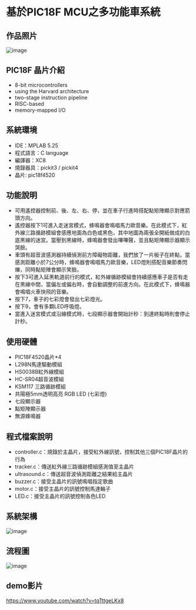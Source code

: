 # 基於PIC18F MCU之多功能車系統
## 作品照片
  
![image](https://i.imgur.com/90pkBFD.jpg)  
## PIC18F 晶片介紹
- 8-bit microcontrollers
- using the Harvard architecture
- two-stage instruction pipeline
- RISC-based
- memory-mapped I/O
## 系統環境
- IDE：MPLAB 5.25
- 程式語言：C language
- 編譯器：XC8
- 燒錄器具：pickit3 / pickit4
- 晶片: pic18f4520
## 功能說明
- 可用遙控器控制前、後、左、右、停，並在車子行進時搭配點矩陣顯示對應箭頭方向。
- 遙控器按下1可進入走迷宮模式，蜂鳴器會鳴唱馬力歐音樂。在此模式下，紅外線三路循跡模組會感應地面為白色或黑色，其中地圖為兩張全開紙做成的白底黑線的迷宮。當壓到黑線時，蜂鳴器會發出嗶嗶聲，並且點矩陣顯示器顯示哭臉。
- 車頭有超音波感測器持續偵測前方障礙物距離，我們放了一片板子在終點，當感測距離小於7公分時，蜂鳴器會鳴唱馬力歐音樂，LED燈則搭配音樂節奏閃爍，同時點矩陣會顯示笑臉。
- 按下3可進入延黑軌道前行的模式，紅外線循跡模組會持續感應車子是否有走在黑線中間，當偏左或偏右時，會自動調整的前進方向。在此模式下，蜂鳴器會鳴唱火車快飛的音樂。
- 按下7，車子的七彩燈會發出七彩燈光。
- 按下9，會有多顆LED呼吸燈。
- 當進入迷宮模式或沿線模式時，七段顯示器會開始計秒：到達終點時則會停止計秒。
## 使用硬體
- PIC18F4520晶片*4
- L298N馬達驅動模組
- HS0038B紅外線模組
- HC-SR04超音波模組
- KSM117 三路循跡模組
- 共陽極5mm透明高亮 RGB LED (七彩燈)
- 七段顯示器
- 點矩陣顯示器
- 無源蜂鳴器
## 程式檔案說明
- controller.c：燒錄於主晶片，接受紅外線訊號，控制其他三個PIC18F晶片的行為
- tracker.c：傳送紅外線三路循跡模組感測值至主晶片
- ultrasound.c：傳送超音波偵測距離之結果給主晶片
- buzzer.c：接受主晶片的訊號鳴唱指定歌曲
- motor.c：接受主晶片的訊號控制馬達輪子
- LED.c：接受主晶片的訊號控制各色LED
## 系統架構
  
![image](https://i.imgur.com/QirdhJX.png)  
## 流程圖
  
![image](https://i.imgur.com/URJqT7E.png)  
## demo影片
https://www.youtube.com/watch?v=tqTttgeLKx8